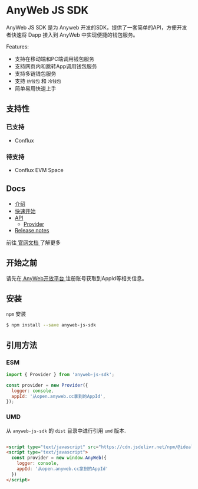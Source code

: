 # AnyWeb JS SDK

AnyWeb JS SDK 是为 Anyweb 开发的SDK，提供了一套简单的API，方便开发者快速将 Dapp 接入到 AnyWeb 中实现便捷的钱包服务。

Features:

* 支持在移动端和PC端调用钱包服务
* 支持网页内和跳转App调用钱包服务
* 支持多链钱包服务
* 支持 ` 热钱包 ` 和 ` 冷钱包 `
* 简单易用快速上手

## 支持性

### 已支持

* Conflux

### 待支持

* Conflux EVM Space

## Docs

* [介绍](https://wiki.anyweb.cc/docs/intro)
* [快速开始](https://wiki.anyweb.cc/docs/quick_start)
* [API](https://wiki.anyweb.cc/docs/API/modules)
    * [Provider](https://wiki.anyweb.cc/docs/API/classes/default)
* [Release notes](https://wiki.anyweb.cc/docs/CHANGELOG)

前往[ 官网文档 ](https://wiki.anyweb.cc)了解更多

## 开始之前

请先在[ AnyWeb开放平台 ](https://open.anyweb.cc)注册账号获取到AppId等相关信息。

## 安装

` npm ` 安装

```sh
$ npm install --save anyweb-js-sdk
```

## 引用方法

### ESM

```javascript
import { Provider } from 'anyweb-js-sdk';

const provider = new Provider({
  logger: console,
  appId: '从open.anyweb.cc拿到的AppId',
});
```

### UMD

从 `anyweb-js-sdk` 的 `dist` 目录中进行引用 `umd` 版本.

```html

<script type="text/javascript" src="https://cdn.jsdelivr.net/npm/@idealight-labs/anyweb-js-sdk/dist/anyweb-js-sdk.umd.min.js"></script>
<script type="text/javascript">
  const provider = new window.AnyWeb({
    logger: console,
    appId: '从open.anyweb.cc拿到的AppId'
  })
</script>
```

